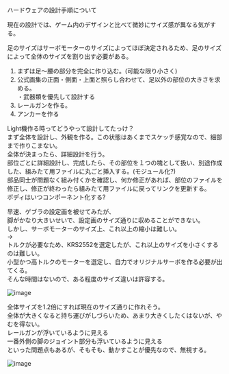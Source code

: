 ハードウェアの設計手順について

現在の設計では、ゲーム内のデザインと比べて微妙にサイズ感が異なる気がする。

足のサイズはサーボモーターのサイズによってほぼ決定されるため、足のサイズによって全体のサイズを割り出す必要がある。

1. まずは足〜腰の部分を完全に作り込む。(可能な限り小さく)
2. 公式画集の正面・側面・上面と照らし合わせて、足以外の部位の大きさを求める。  
・武器類を優先して設計する  
3. レールガンを作る。
4. アンカーを作る

Light機作る時ってどうやって設計してたっけ？  
まず全体を設計し、外観を作る。この状態はあくまでスケッチ感覚なので、細部まで作りこまない。  
全体が決まったら、詳細設計を行う。  
部位ごとに詳細設計し、完成したら、その部位を１つの塊として扱い、別途作成した、組みたて用ファイルに丸ごと挿入する。(モジュール化?)  
部品同士が問題なく組み付くかを確認し、何か修正があれば、部位のファイルを修正し、修正が終わったら組みたて用ファイルに戻ってリンクを更新する。  
ボディはいつコンポーネント化する?


早速、ゲブラの設定画を被せてみたが、  
脚がかなり大きいせいで、設定画のサイズ通りに収めることができない。  
しかし、サーボモーターのサイズ上、これ以上の縮小は難しい。  
→  
トルクが必要なため、KRS2552を選定したが、これ以上のサイズを小さくするのは難しい。  
小型かつ高トルクのモーターを選定し、自力でオリジナルサーボを作る必要が出てくる。  
そんな時間はないので、ある程度のサイズ違いは許容する。

![image](https://github.com/user-attachments/assets/0c2b905d-c22d-43e0-90d6-86d0f04e9aed)

全体サイズを1.2倍にすれば現在のサイズ通りに作れそう。  
全体が大きくなると持ち運びがしづらいため、あまり大きくしたくはないが、やむを得ない。  
レールガンが浮いているように見える  
一番外側の脚のジョイント部分も浮いているように見える  
といった問題点もあるが、そもそも、動かすことが優先なので、無視する。

![image](https://github.com/user-attachments/assets/c69e8e55-1aca-42fa-aa51-644c1fb69035)


